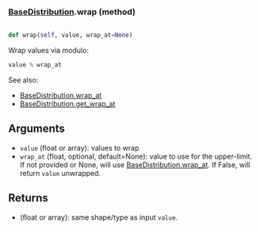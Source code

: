 ### [BaseDistribution](BaseDistribution.md).wrap (method)


```py

def wrap(self, value, wrap_at=None)

```



Wrap values via modulo:

```py
value % wrap_at
```

See also:

* [BaseDistribution.wrap_at](BaseDistribution.wrap_at.md)
* [BaseDistribution.get_wrap_at](BaseDistribution.get_wrap_at.md)

Arguments
------------
* `value` (float or array): values to wrap
* `wrap_at` (float, optional, default=None): value to use for the upper-limit.
    If not provided or None, will use [BaseDistribution.wrap_at](BaseDistribution.wrap_at.md).  If False,
    will return `value` unwrapped.

Returns
----------
* (float or array): same shape/type as input `value`.

